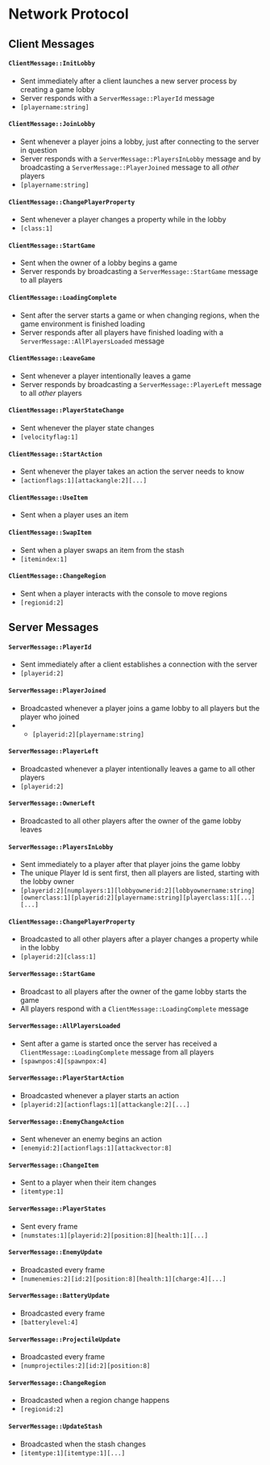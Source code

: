 # Network Protocol

## Client Messages

#### `ClientMessage::InitLobby`
* Sent immediately after a client launches a new server process by creating a game lobby
* Server responds with a `ServerMessage::PlayerId` message
* `[playername:string]`

#### `ClientMessage::JoinLobby`
* Sent whenever a player joins a lobby, just after connecting to the server in question
* Server responds with a `ServerMessage::PlayersInLobby` message and by broadcasting a `ServerMessage::PlayerJoined` message to all _other_ players
* `[playername:string]`

#### `ClientMessage::ChangePlayerProperty`
* Sent whenever a player changes a property while in the lobby
* `[class:1]`

#### `ClientMessage::StartGame`
* Sent when the owner of a lobby begins a game
* Server responds by broadcasting a `ServerMessage::StartGame` message to all players

#### `ClientMessage::LoadingComplete`
* Sent after the server starts a game or when changing regions, when the game environment is finished loading
* Server responds after all players have finished loading with a `ServerMessage::AllPlayersLoaded` message

#### `ClientMessage::LeaveGame`
* Sent whenever a player intentionally leaves a game
* Server responds by broadcasting a `ServerMessage::PlayerLeft` message to all _other_ players

#### `ClientMessage::PlayerStateChange`
* Sent whenever the player state changes
* `[velocityflag:1]`

#### `ClientMessage::StartAction`
* Sent whenever the player takes an action the server needs to know
* `[actionflags:1][attackangle:2][...]`

#### `ClientMessage::UseItem`
* Sent when a player uses an item

#### `ClientMessage::SwapItem`
* Sent when a player swaps an item from the stash
* `[itemindex:1]`

#### `ClientMessage::ChangeRegion`
* Sent when a player interacts with the console to move regions
* `[regionid:2]`

## Server Messages

#### `ServerMessage::PlayerId`
* Sent immediately after a client establishes a connection with the server
* `[playerid:2]`

#### `ServerMessage::PlayerJoined`
* Broadcasted whenever a player joins a game lobby to all players but the player who joined
* * `[playerid:2][playername:string]`

#### `ServerMessage::PlayerLeft`
* Broadcasted whenever a player intentionally leaves a game to all other players
* `[playerid:2]`

#### `ServerMessage::OwnerLeft`
* Broadcasted to all other players after the owner of the game lobby leaves

#### `ServerMessage::PlayersInLobby`
* Sent immediately to a player after that player joins the game lobby
* The unique Player Id is sent first, then all players are listed, starting with the lobby owner
* `[playerid:2][numplayers:1][lobbyownerid:2][lobbyownername:string][ownerclass:1][playerid:2][playername:string][playerclass:1][...][...]`

#### `ClientMessage::ChangePlayerProperty`
* Broadcasted to all other players after a player changes a property while in the lobby
* `[playerid:2][class:1]`

#### `ServerMessage::StartGame`
* Broadcast to all players after the owner of the game lobby starts the game
* All players respond with a `ClientMessage::LoadingComplete` message

#### `ServerMessage::AllPlayersLoaded`
* Sent after a game is started once the server has received a `ClientMessage::LoadingComplete` message from all players
* `[spawnpos:4][spawnpox:4]`

#### `ServerMessage::PlayerStartAction`
* Broadcasted whenever a player starts an action
* `[playerid:2][actionflags:1][attackangle:2][...]`

#### `ServerMessage::EnemyChangeAction`
* Sent whenever an enemy begins an action
* `[enemyid:2][actionflags:1][attackvector:8]`

#### `ServerMessage::ChangeItem`
* Sent to a player when their item changes
* `[itemtype:1]`

#### `ServerMessage::PlayerStates`
* Sent every frame
* `[numstates:1][playerid:2][position:8][health:1][...]`

#### `ServerMessage::EnemyUpdate`
* Broadcasted every frame
* `[numenemies:2][id:2][position:8][health:1][charge:4][...]`

#### `ServerMessage::BatteryUpdate`
* Broadcasted every frame
* `[batterylevel:4]`

#### `ServerMessage::ProjectileUpdate`
* Broadcasted every frame
* `[numprojectiles:2][id:2][position:8]`

#### `ServerMessage::ChangeRegion`
* Broadcasted when a region change happens
* `[regionid:2]`

#### `ServerMessage::UpdateStash`
* Broadcasted when the stash changes
* `[itemtype:1][itemtype:1][...]`
